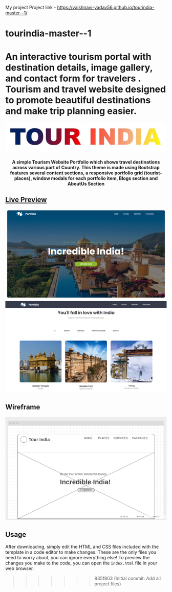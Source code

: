 My project
Project link - https://vaishnavi-yadav56.github.io/tourindia-master--1/
# tourindia-master--1
An interactive tourism portal with destination details, image gallery, and contact form for travelers . Tourism and travel website designed to promote beautiful destinations and make trip planning easier.
=======
<div align="center">
	<a href="https://mrjatinchauhan.github.io/tourindia/"><img src="./pictures/tour-india.jpg"></a>
	<h4>A simple Tourism Website Portfolio which shows travel destinations across various part of Country. This theme is made using Bootstrap features several content sections, a responsive portfolio grid (tourist-places), window modals for each portfolio item, Blogs section and AboutUs Section</h4>
</div>

## [Live Preview](https://mrjatinchauhan.github.io/tourindia/)
[![Tour India Preview](./pictures/welcoming-page.png)](https://mrjatinchauhan.github.io/tourindia/)
[![Glimpse Preview](./pictures/parts-glimpse.png)](https://mrjatinchauhan.github.io/tourindia/)

## Wireframe
![Tour India Wireframe](./pictures/wireframe-pc.png)

## Usage
After downloading, simply edit the HTML and CSS files included with the template in a code editor to make changes. These are the only files you need to worry about, you can ignore everything else! To preview the changes you make to the code, you can open the `index.html` file in your web browser.
>>>>>>> 835f803 (Initial commit: Add all project files)

